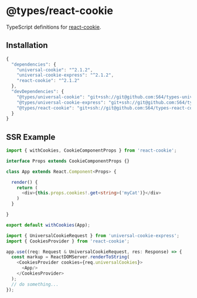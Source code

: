 # @types/react-cookie

TypeScript definitions for [react-cookie](https://github.com/reactivestack/cookies/tree/master/packages/react-cookie).

## Installation

```javascript
{
  "dependencies": {
    "universal-cookie": "^2.1.2",
    "universal-cookie-express": "^2.1.2",
    "react-cookie": "^2.1.2"
  },
  "devDependencies": {
    "@types/universal-cookie": "git+ssh://git@github.com:S64/types-universal-cookie.git#v2.1.2-1",
    "@types/universal-cookie-express": "git+ssh://git@github.com:S64/types-universal-cookie-express.git#v2.1.2-1",
    "@types/react-cookie": "git+ssh://git@github.com:S64/types-react-cookie.git#v2.1.2-1"
  }
}
```

## SSR Example

```typescript
import { withCookies, CookieComponentProps } from 'react-cookie';

interface Props extends CookieComponentProps {}

class App extends React.Component<Props> {

  render() {
    return (
      <div>{this.props.cookies!.get<string>('myCat')}</div>
    )
  }

}

export default withCookies(App);
```

```typescript
import { UniversalCookieRequest } from 'universal-cookie-express';
import { CookiesProvider } from 'react-cookie';

app.use((req: Request & UniversalCookieRequest, res: Response) => {
  const markup = ReactDOMServer.renderToString(
    <CookiesProvider cookies={req.universalCookies}>
      <App/>
    </CookiesProvider>
  );
  // do something...
});
```
